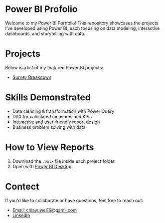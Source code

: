 # Power BI Profolio

Welcome to my Power BI Portfolio! This repository showcases the projects I’ve developed using Power BI, each focusing on data modeling, interactive dashboards, and storytelling with data.

# Projects

Below is a list of my featured Power BI projects:
- [Survey Breakdown](https://github.com/ChiayuuW/Power-BI-Profolio/tree/main/Survey%20Breakdown)

# Skills Demonstrated

- Data cleaning & transformation with Power Query
- DAX for calculated measures and KPIs
- Interactive and user-friendly report design
- Business problem solving with data

# How to View Reports

1. Download the `.pbix` file inside each project folder.
2. Open with [Power BI Desktop](https://powerbi.microsoft.com/desktop/).

# Contect
If you'd like to collaborate or have questions, feel free to reach out:
- [Email: chiayuwei16@gamil.com](mailto:your.email@example.com)
- [LinkedIn](https://www.linkedin.com/in/chia-yu-wei-242302290/)
